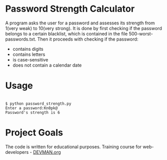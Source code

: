 # Password Strength Calculator

A program asks the user for a password and assesses its strength from 1(very weak) to 10(very strong).
It is done by first checking if the password belongs to a certain blacklist, which is contained in
the file 500-worst-passwords.txt. Then it proceeds with checking if the password:
* contains digits
* contains letters
* is case-sensitive
* does not contain a calendar date

# Usage

```#!bash

$ python password_strength.py
Enter a password:Kn0pk@
Password's strength is 6

```

# Project Goals

The code is written for educational purposes. Training course for web-developers - [DEVMAN.org](https://devman.org)
